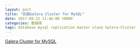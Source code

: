 ```yaml
---
layout: post
title: "实践Galera Cluster for MySQL"
date: 2017-08-22 11:46:00 +0800
categories: 数据库
tags: database mysql replication master slave Galera-Cluster
---
```


[Galera Cluster for MySQL](http://galeracluster.com/products/)

